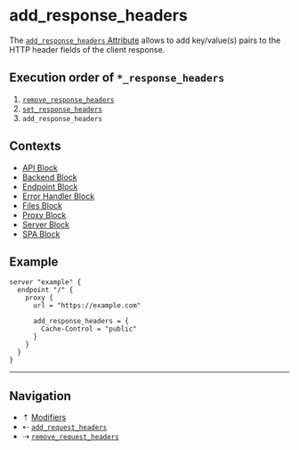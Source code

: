 # add_response_headers

The [`add_response_headers` Attribute](../attributes.md) allows to add key/value(s)
pairs to the HTTP header fields of the client response.

## Execution order of `*_response_headers`

1. [`remove_response_headers`](remove-response-headers.md)
2. [`set_response_headers`](set-response-headers.md)
3. `add_response_headers`

## Contexts

* [API Block](../blocks/api.md)
* [Backend Block](../blocks/backend.md)
* [Endpoint Block](../blocks/endpoint.md)
* [Error Handler Block](../blocks/error-handler.md)
* [Files Block](../blocks/files.md)
* [Proxy Block](../blocks/proxy.md)
* [Server Block](../blocks/server.md)
* [SPA Block](../blocks/spa.md)

## Example

```hcl
server "example" {
  endpoint "/" {
    proxy {
      url = "https://example.com"

      add_response_headers = {
        Cache-Control = "public"
      }
    }
  }
}
```

-----

## Navigation

* &#8673; [Modifiers](../modifiers.md)
* &#8672; [`add_request_headers`](add-request-headers.md)
* &#8674; [`remove_request_headers`](remove-request-headers.md)
